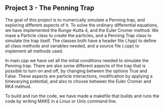 ## Project 3 - The Penning Trap

The goal of this project is to numerically simulate a Penning trap, and exploring different aspects of it. To solve the ordinary differential equations, we have implemented the Runge-Kutta 4, and the Euler Cromer method. We mase a Particle class to create the particles, and a Penning Trap class to simulate the trap itself. The classes both have a header file (.hpp) to define all class methods and variables needed, and a source file (.cpp) to implement all methods used.

In main.cpp we have set all the initial conditions needed to simulate the Penning trap. There are also some different aspects of the trap that is possible to turn on and off, by changing between the options True and False. These aspects are particle interactions, modification by applying a timevarying potential, and also to choose between the Euler Cromer and RK4 method. 

To build and run the code, we have made a makefile that builds and runs the code by writing MAKE in a Linux or Unix command line. 
